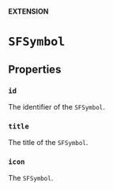 **EXTENSION**

# `SFSymbol`

## Properties
### `id`

The identifier of the ``SFSymbol``.

### `title`

The title of the ``SFSymbol``.

### `icon`

The ``SFSymbol``.
